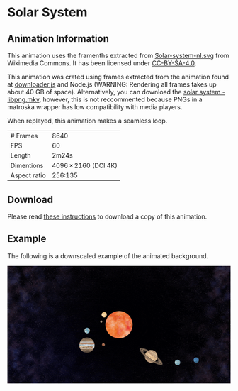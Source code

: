 # Solar System
## Animation Information

This animation uses the framenths extracted from [Solar-system-nl.svg](https://commons.wikimedia.org/wiki/File:Solar-system-nl.svg) from Wikimedia Commons. It has been licensed under [CC-BY-SA-4.0](https://creativecommons.org/licenses/by-sa/4.0/deed.en).

This animation was crated using frames extracted from the animation found at [downloader.js](./downloader.js) and Node.js (WARNING: Rendering all frames takes up about 40 GB of space). Alternatively, you can download the [solar system - libpng.mkv](./solar%20system%20-%20libpng.md), however, this is not reccommented because PNGs in a matroska wrapper has low compatibility with media players.

When replayed, this animation makes a seamless loop.

| | |
|---|---|
| # Frames | 8640 |
| FPS | 60 |
| Length | 2m24s |
| Dimentions | 4096 × 2160 (DCI 4K) |
| Aspect ratio | 256:135 |

## Download

Please read [these instructions](./solar%20system%20-%20libx264/) to download a copy of this animation.

## Example

The following is a downscaled example of the animated background.

![Solar System](solar%20system%20-%20example.gif)